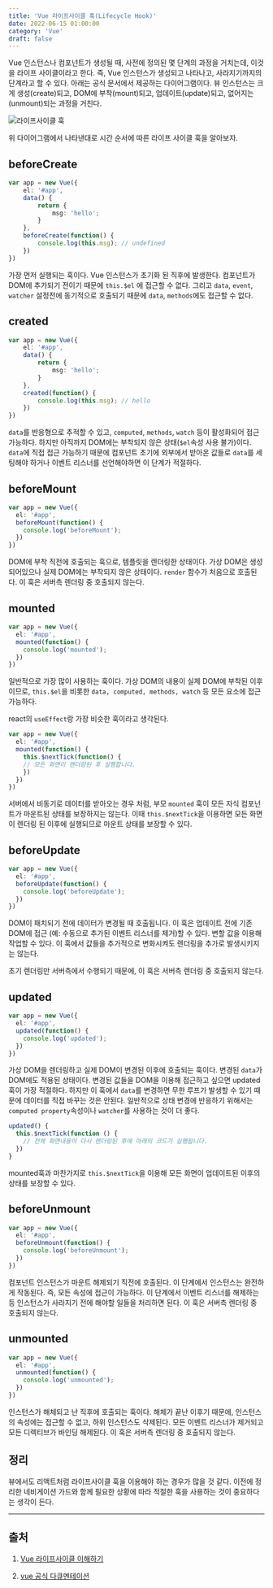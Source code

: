 ```yaml
---
title: 'Vue 라이프사이클 훅(Lifecycle Hook)'
date: 2022-06-15 01:00:00
category: 'Vue'
draft: false
---
```


Vue 인스턴스나 컴포넌트가 생성될 때, 사전에 정의된 몇 단계의 과정을 거치는데, 이것을 라이프 사이클이라고 한다. 즉, Vue 인스턴스가 생성되고 나타나고, 사라지기까지의 단계라고 할 수 있다. 아래는 공식 문서에서 제공하는 다이어그램이다. 뷰 인스턴스는 크게 생성(create)되고, DOM에 부착(mount)되고, 업데이트(update)되고, 없어지는(unmount)되는 과정을 거친다.

![라이프사이클 훅](./images/lifecycle.png)

위 다이어그램에서 나타낸대로 시간 순서에 따른 라이프 사이클 훅을 알아보자.

## beforeCreate

```typescript
var app = new Vue({
    el: '#app',
    data() {
        return {
            msg: 'hello';
        }
    },
    beforeCreate(function() {
        console.log(this.msg); // undefined
    })
})
```

가장 먼저 실행되는 훅이다. Vue 인스턴스가 초기화 된 직후에 발생한다. 컴포넌트가 DOM에 추가되기 전이기 때문에 `this.$el` 에 접근할 수 없다. 그리고 `data`, `event`, `watcher` 설정전에 동기적으로 호출되기 때문에 `data`, `methods`에도 접근할 수 없다.

## created

```typescript
var app = new Vue({
    el: '#app',
    data() {
        return {
            msg: 'hello';
        }
    },
    created(function() {
        console.log(this.msg); // hello
    })
})
```

`data`를 반응형으로 추적할 수 있고, `computed`, `methods`, `watch` 등이 활성화되어 접근 가능하다. 하지만 아직까지 DOM에는 부착되지 않은 상태(`$el`속성 사용 불가)이다. `data`에 직접 접근 가능하기 때문에 컴포넌트 초기에 외부에서 받아온 값들로 `data`를 세팅해야 하거나 이벤트 리스너를 선언해야하면 이 단계가 적절하다.

## beforeMount

```typescript
var app = new Vue({
  el: '#app',
  beforeMount(function() {
    console.log('beforeMount');
  })
})
```

DOM에 부착 직전에 호출되는 훅으로, 템플릿을 렌더링한 상태이다. 가상 DOM은 생성되어있으나 실제 DOM에는 부착되지 않은 상태이다. `render` 함수가 처음으로 호출된다. 이 훅은 서버측 렌더링 중 호출되지 않는다.

## mounted

```typescript
var app = new Vue({
  el: '#app',
  mounted(function() {
    console.log('mounted');
  })
})
```

일반적으로 가장 많이 사용하는 훅이다. 가상 DOM의 내용이 실제 DOM에 부착된 이후이므로, `this.$el`을 비롯한 `data, computed, methods, watch` 등 모든 요소에 접근 가능하다.

react의 `useEffect`랑 가장 비슷한 훅이라고 생각된다.

```typescript
var app = new Vue({
  el: '#app',
  mounted(function() {
    this.$nextTick(function() {
    // 모든 화면이 렌더링된 후 실행합니다.
    })
  })
})
```

서버에서 비동기로 데이터를 받아오는 경우 처럼, 부모 `mounted` 훅이 모든 자식 컴포넌트가 마운트된 상태를 보장하지는 않는다. 이때 `this.$nextTick`을 이용하면 모든 화면이 렌더링 된 이후에 실행되므로 마운트 상태를 보장할 수 있다.

## beforeUpdate

```typescript
var app = new Vue({
  el: '#app',
  beforeUpdate(function() {
    console.log('beforeUpdate');
  })
})
```

DOM이 패치되기 전에 데이터가 변경될 때 호출됩니다. 이 훅은 업데이트 전에 기존 DOM에 접근 (예: 수동으로 추가된 이벤트 리스너를 제거)할 수 있다. 변할 값을 이용해 작업할 수 있다. 이 훅에서 값들을 추가적으로 변화시켜도 렌더링을 추가로 발생시키지는 않는다.

초기 렌더링만 서버측에서 수행되기 때문에, 이 훅은 서버측 렌더링 중 호출되지 않는다.

## updated

```typescript
var app = new Vue({
  el: '#app',
  updated(function() {
    console.log('updated');
  })
})
```

가상 DOM을 렌더링하고 실제 DOM이 변경된 이후에 호출되는 훅이다. 변경된 `data`가 DOM에도 적용된 상태이다. 변경된 값들을 DOM을 이용해 접근하고 싶으면 updated 훅이 가장 적절하다. 하지만 이 훅에서 `data`를 변경하면 무한 루프가 발생할 수 있기 때문에 데이터를 직접 바꾸는 것은 안된다. 일반적으로 상태 변경에 반응하기 위해서는 `computed property`속성이나 `watcher`를 사용하는 것이 더 좋다.

```typescript
updated() {
  this.$nextTick(function () {
    // 전체 화면내용이 다시 렌더링된 후에 아래의 코드가 실행됩니다.
  })
}
```

mounted훅과 마찬가지로 `this.$nextTick`을 이용해 모든 화면이 업데이트된 이후의 상태를 보장할 수 있다.

## beforeUnmount

```typescript
var app = new Vue({
  el: '#app',
  beforeUnmount(function() {
    console.log('beforeUnmount');
  })
})
```

컴포넌트 인스턴스가 마운트 해제되기 직전에 호출된다. 이 단계에서 인스턴스는 완전하게 작동된다. 즉, 모든 속성에 접근이 가능하다. 이 단계에서 이벤트 리스너를 해제하는 등 인스턴스가 사라지기 전에 해야할 일들을 처리하면 된다. 이 훅은 서버측 렌더링 중 호출되지 않는다.

## unmounted

```typescript
var app = new Vue({
  el: '#app',
  unmounted(function() {
    console.log('unmounted');
  })
})
```

인스턴스가 해체되고 난 직후에 호출되는 훅이다. 해체가 끝난 이후기 때문에, 인스턴스의 속성에는 접근할 수 없고, 하위 인스턴스도 삭제된다. 모든 이벤트 리스너가 제거되고 모든 디렉티브가 바인딩 해제된다. 이 훅은 서버측 렌더링 중 호출되지 않는다.

## 정리

뷰에서도 리액트처럼 라이프사이클 훅을 이용해야 하는 경우가 많을 것 같다. 이전에 정리한 네비게이션 가드와 함께 필요한 상황에 따라 적절한 훅을 사용하는 것이 중요하다는 생각이 든다.

---

## 출처

1. [Vue 라이프사이클 이해하기](https://wormwlrm.github.io/2018/12/29/Understanding-Vue-Lifecycle-hooks.html)

2. [vue 공식 다큐멘테이션](https://v3.ko.vuejs.org/api/options-lifecycle-hooks.html#rendertriggered)
